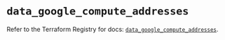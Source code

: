 # `data_google_compute_addresses`

Refer to the Terraform Registry for docs: [`data_google_compute_addresses`](https://registry.terraform.io/providers/hashicorp/google-beta/5.43.1/docs/data-sources/google_compute_addresses).
